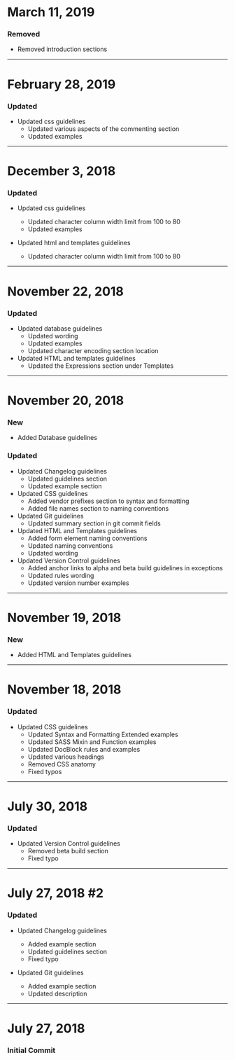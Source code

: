 # March 11, 2019

### Removed
- Removed introduction sections


-----


# February 28, 2019

### Updated
- Updated css guidelines
    - Updated various aspects of the commenting section
    - Updated examples


-----


# December 3, 2018

### Updated
- Updated css guidelines
    - Updated character column width limit from 100 to 80
    - Updated examples

- Updated html and templates guidelines
    - Updated character column width limit from 100 to 80


-----


# November 22, 2018

### Updated
- Updated database guidelines
    - Updated wording
    - Updated examples
    - Updated character encoding section location
- Updated HTML and templates guidelines
    - Updated the Expressions section under Templates


-----


# November 20, 2018

### New
- Added Database guidelines

### Updated
- Updated Changelog guidelines
    - Updated guidelines section
    - Updated example section
- Updated CSS guidelines
    - Added vendor prefixes section to syntax and formatting
    - Added file names section to naming conventions
- Updated Git guidelines
    - Updated summary section in git commit fields
- Updated HTML and Templates guidelines
    - Added form element naming conventions
    - Updated naming conventions
    - Updated wording
- Updated Version Control guidelines
    - Added anchor links to alpha and beta build guidelines in exceptions
    - Updated rules wording
    - Updated version number examples


-----


# November 19, 2018

### New
- Added HTML and Templates guidelines


-----


# November 18, 2018

### Updated
- Updated CSS guidelines
    - Updated Syntax and Formatting Extended examples
    - Updated SASS Mixin and Function examples
    - Updated DocBlock rules and examples
    - Updated various headings
    - Removed CSS anatomy
    - Fixed typos


-----


# July 30, 2018

### Updated
- Updated Version Control guidelines
    - Removed beta build section
    - Fixed typo


-----


# July 27, 2018 #2

### Updated
- Updated Changelog guidelines
    - Added example section
    - Updated guidelines section
    - Fixed typo

- Updated Git guidelines
    - Added example section
    - Updated description


-----


# July 27, 2018

### Initial Commit
